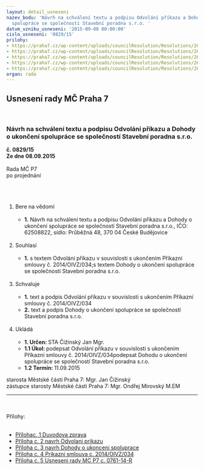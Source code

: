 ```yaml
---
layout: detail_usneseni
nazev_bodu: 'Návrh na schválení textu a podpisu Odvolání příkazu a Dohody o ukončení
  spolupráce se společností Stavební poradna s.r.o. '
datum_vzniku_usneseni: '2015-09-08 00:00:00'
cislo_usneseni: '0829/15'
prilohy:
- https://praha7.cz/wp-content/uploads/councilResolution/Resolutions/26020/829_15_pril1.doc
- https://praha7.cz/wp-content/uploads/councilResolution/Resolutions/26020/56-15-2._odvol%c3%a1n%c3%ad_p%c5%99%c3%adkazu_-_stavebn%c3%ad_poradna.doc
- https://praha7.cz/wp-content/uploads/councilResolution/Resolutions/26020/56-15-3._dohoda_o_ukon%c4%8den%c3%ad_smlouvy_-_stavebn%c3%ad_poradna.doc
- https://praha7.cz/wp-content/uploads/councilResolution/Resolutions/26020/56-15-4._p%c5%99%c3%adkazn%c3%ad_smlouva_-rada,_ov%c4%9b%c5%99en%c3%a1.pdf
- https://praha7.cz/wp-content/uploads/councilResolution/Resolutions/26020/56-15-5._usnesen%c3%ad_%c4%8d._0761_-_ov%c4%9b%c5%99en%c3%a9.pdf
organ: rada
---
```

<div id="ucUsn_pList" class="usn">
	<span><h2>Usnesení rady MČ Praha 7 </h2>
<br></span><div class="standBody">
<span><h3>Návrh na schválení textu a podpisu Odvolání příkazu a Dohody o ukončení spolupráce se společností Stavební poradna s.r.o. </h3></span><div class="center">
		<strong>č. 0829/15</strong><br>
	</div>
<div class="center">
		<strong>Ze dne 08.09.2015</strong><br><br>
	</div>Rada MČ P7<br>po projednání<br><br><br><ol>
<br><li>Bere na vědomí<br><ul>
<br><li>
<strong>1.</strong> Návrh na schválení textu a podpisu Odvolání příkazu a Dohody o ukončení spolupráce se společností Stavební poradna s.r.o., IČO: 62508822, sídlo: Průběžná 48, 370 04 České Budějovice </li>
</ul>
<br>
</li>
<li>Souhlasí<br><ul>
<br><li>
<strong>1.</strong> s textem Odvolání příkazu v souvislosti s ukončením Příkazní smlouvy č. 2014/OIVZ/034;s textem Dohody o ukončení spolupráce se společností Stavební poradna s.r.o. </li>
</ul>
<br>
</li>
<li>Schvaluje<br><ul>
<br><li>
<strong>1.</strong> text a podpis Odvolání příkazu v souvislosti s ukončením Příkazní smlouvy č. 2014/OIVZ/034<br>
</li>
<li>
<strong>2.</strong> text a podpis Dohody o ukončení spolupráce se společností Stavební poradna s.r.o. </li>
</ul>
<br>
</li>
<li>Ukládá<br><ul>
<br><li>
<strong>1. Určen: </strong>STA Čižinský Jan Mgr.<br>
</li>
<li>
<strong>1.1 Úkol: </strong>podepsat Odvolání příkazu v souvislosti s ukončením Příkazní smlouvy č. 2014/OIVZ/034podepsat Dohodu o ukončení spolupráce se společností Stavební poradna s.r.o. <br>
</li>
<li>
<strong>1.2 Termín: </strong>11.09.2015</li>
</ul>
</li>
</ol>starosta Městské části Praha 7: Mgr. Jan Čižinský<br>zástupce starosty Městské části Praha 7: Mgr. Ondřej Mirovský M.EM <br><hr>
<br><br>Přílohy: <br><ul>
<br><li>
<a href="/zdroj.aspx?typ=4&amp;Id=65993&amp;sh=954334389" target="_blank" title="Odkaz na soubor - 24 kB - nové okno">Přílohac. 1 Duvodova zprava</a><br>
</li>
<li>
<a href="/zdroj.aspx?typ=4&amp;id=65976&amp;sh=-452425131" target="_blank" title="Odkaz na soubor - 32 kB - nové okno">Příloha c. 2 navrh Odvolani prikazu</a> <br>
</li>
<li>
<a href="/zdroj.aspx?typ=4&amp;id=65977&amp;sh=-451484043" target="_blank" title="Odkaz na soubor - 37,5 kB - nové okno">Příloha c. 3 navrh Dohody o ukonceni spoluprace</a> <br>
</li>
<li>
<a href="/zdroj.aspx?typ=4&amp;id=65978&amp;sh=-452074859" target="_blank" title="Odkaz na soubor - 1,3 MB - nové okno">Příloha c. 4 Prikazni smlouva c. 2014/OIVZ/034</a> <br>
</li>
<li>
<a href="/zdroj.aspx?typ=4&amp;id=65979&amp;sh=-452239691" target="_blank" title="Odkaz na soubor - 1,1 MB - nové okno">Příloha c. 5 Usneseni rady MC P7 c. 0761-14-R</a> </li>
</ul>
</div>
</div>